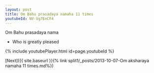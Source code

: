 ```yaml
---
layout: post
title: Om Bahu prasadaya namaha 11 times
youtubeId: NV-Vg7EnCF4
---
```

 
 
Om Bahu prasadaya nama 
 
 -  Who is greatly pleased 
 
  
 
  
 
 
 
 
 
 


{% include youtubePlayer.html id=page.youtubeId %}
 
[Next]({{ site.baseurl }}{% link  split1/_posts/2013-10-07-Om aksharaya namaha 11 times.md%})
 
